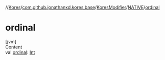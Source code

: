 //[Kores](../../../index.md)/[com.github.jonathanxd.kores.base](../../index.md)/[KoresModifier](../index.md)/[NATIVE](index.md)/[ordinal](ordinal.md)



# ordinal  
[jvm]  
Content  
val [ordinal](ordinal.md): [Int](https://kotlinlang.org/api/latest/jvm/stdlib/kotlin/-int/index.html)  



